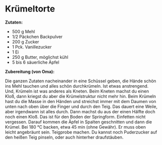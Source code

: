 # Krümeltorte

**Zutaten:**

- 500 g Mehl
- 1/2 Päckchen Backpulver
- 200 g Zucker
- 1 Pck. Vanillezucker
- 1 Ei
- 250 g Butter, möglichst kühl
- 5 bis 6 säuerliche Äpfel

**Zubereitung (von Oma):**

Die ganzen Zutaten nacheinander in eine Schüssel geben, die Hände schön ins Mehl tauchen und alles schön durchkrümeln. Ist etwas anstrengend. Und, Krümeln ist was anderes als Kneten. Beim Kneten machst du einen Kloß,  dann kriegst du aber die Krümelstruktur nicht mehr hin. Beim Krümeln hast du die Masse in den Händen und streichst immer mit dem Daumen von unten nach oben über die Finger und durch den Teig. Das dauert eine Weile, aber irgendwann ist alles durch. Dann machst du aus der einen Hälfte doch noch einen Kloß. Das ist für den Boden der Springform. Einfetten nicht vergessen.  Darauf kommen die Äpfel in Spalten geschnitten und dann die Krümel. Bei 180 °C backen, etwa 45 min (ohne Gewähr). Er muss oben leicht angebräunt sein. Teigprobe machen. 
Du kannst noch Puderzucker auf den heißen Teig pinseln, oder auch hinterher draufstäuben.

